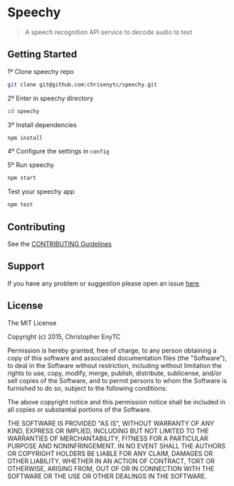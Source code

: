 # Speechy

> A speech recognition API service to decode audio to text

## Getting Started

1º Clone speechy repo

```bash
git clone git@github.com:chrisenytc/speechy.git
```

2º Enter in speechy directory
```bash
cd speechy
```

3º Install dependencies

```bash
npm install
```

4º Configure the settings in `config`

5º Run speechy

```bash
npm start
```

Test your speechy app

```bash
npm test
```
## Contributing

See the [CONTRIBUTING Guidelines](https://github.com/chrisenytc/speechy/blob/master/CONTRIBUTING.md)

## Support
If you have any problem or suggestion please open an issue [here](https://github.com/chrisenytc/speechy/issues).

## License 

The MIT License

Copyright (c) 2015, Christopher EnyTC

Permission is hereby granted, free of charge, to any person
obtaining a copy of this software and associated documentation
files (the "Software"), to deal in the Software without
restriction, including without limitation the rights to use,
copy, modify, merge, publish, distribute, sublicense, and/or sell
copies of the Software, and to permit persons to whom the
Software is furnished to do so, subject to the following
conditions:

The above copyright notice and this permission notice shall be
included in all copies or substantial portions of the Software.

THE SOFTWARE IS PROVIDED "AS IS", WITHOUT WARRANTY OF ANY KIND,
EXPRESS OR IMPLIED, INCLUDING BUT NOT LIMITED TO THE WARRANTIES
OF MERCHANTABILITY, FITNESS FOR A PARTICULAR PURPOSE AND
NONINFRINGEMENT. IN NO EVENT SHALL THE AUTHORS OR COPYRIGHT
HOLDERS BE LIABLE FOR ANY CLAIM, DAMAGES OR OTHER LIABILITY,
WHETHER IN AN ACTION OF CONTRACT, TORT OR OTHERWISE, ARISING
FROM, OUT OF OR IN CONNECTION WITH THE SOFTWARE OR THE USE OR
OTHER DEALINGS IN THE SOFTWARE.

